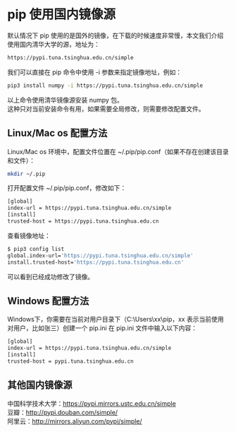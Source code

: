# pip 使用国内镜像源

默认情况下 pip 使用的是国外的镜像，在下载的时候速度非常慢，本文我们介绍使用国内清华大学的源，地址为：

```bash
https://pypi.tuna.tsinghua.edu.cn/simple
```

我们可以直接在 pip 命令中使用 -i 参数来指定镜像地址，例如：

```bash
pip3 install numpy -i https://pypi.tuna.tsinghua.edu.cn/simple
```

以上命令使用清华镜像源安装 numpy 包。  
这种只对当前安装命令有用，如果需要全局修改，则需要修改配置文件。  

## Linux/Mac os 配置方法

Linux/Mac os 环境中，配置文件位置在 ~/.pip/pip.conf（如果不存在创建该目录和文件）：

```bash
mkdir ~/.pip
```

打开配置文件 ~/.pip/pip.conf，修改如下：

```bash
[global]
index-url = https://pypi.tuna.tsinghua.edu.cn/simple
[install]
trusted-host = https://pypi.tuna.tsinghua.edu.cn
```

查看镜像地址：

```bash
$ pip3 config list   
global.index-url='https://pypi.tuna.tsinghua.edu.cn/simple'
install.trusted-host='https://pypi.tuna.tsinghua.edu.cn'
```

可以看到已经成功修改了镜像。

## Windows 配置方法

Windows下，你需要在当前对用户目录下（C:\Users\xx\pip，xx 表示当前使用对用户，比如张三）创建一个 pip.ini 在 pip.ini 文件中输入以下内容：

```bash
[global]
index-url = https://pypi.tuna.tsinghua.edu.cn/simple
[install]
trusted-host = pypi.tuna.tsinghua.edu.cn
```

## 其他国内镜像源

中国科学技术大学：<https://pypi.mirrors.ustc.edu.cn/simple>  
豆瓣：<http://pypi.douban.com/simple/>  
阿里云：<http://mirrors.aliyun.com/pypi/simple/>  
